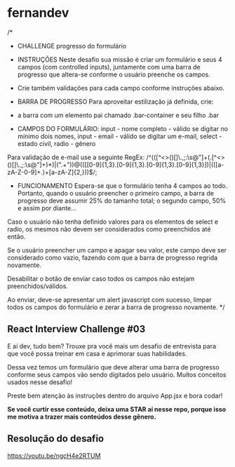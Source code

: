 # fernandev

/\*

- CHALLENGE progresso do formulário

- INSTRUÇÕES
  Neste desafio sua missão é criar um formulário e seus 4 campos (com controlled inputs),
  juntamente com uma barra de progresso que altera-se conforme o usuário preenche os campos.

* Crie também validações para cada campo conforme instruções abaixo.

- BARRA DE PROGRESSO
  Para aproveitar estilização já definida, crie:

* a barra com um elemento pai chamado .bar-container e seu filho .bar

- CAMPOS DO FORMULÁRIO:
  input - nome completo - válido se digitar no mínimo dois nomes,
  input - email - válido se digitar um e-mail,
  select - estado civil,
  radio - gênero

Para validação de e-mail use a seguinte RegEx: /^(([^<>()[\]\\.,;:\s@"]+(\.[^<>()[\]\\.,;:\s@"]+)\*)|(".+"))@((\[[0-9]{1,3}\.[0-9]{1,3}\.[0-9]{1,3}\.[0-9]{1,3}\])|(([a-zA-Z\-0-9]+\.)+[a-zA-Z]{2,}))$/;

- FUNCIONAMENTO
  Espera-se que o formulário tenha 4 campos ao todo. Portanto, quando o usuário preencher
  o primeiro campo, a barra de progresso deve assumir 25% do tamanho total;
  o segundo campo, 50% e assim por diante...

Caso o usuário não tenha definido valores para os elementos de select e radio,
os mesmos não devem ser considerados como preenchidos até então.

Se o usuário preencher um campo e apagar seu valor, este campo deve ser considerado como vazio,
fazendo com que a barra de progresso regrida novamente.

Desabilitar o botão de enviar caso todos os campos não estejam preenchidos/válidos.

Ao enviar, deve-se apresentar um alert javascript com sucesso, limpar todos os campos
do formulário e zerar a barra de progresso novamente.
\*/

## React Interview Challenge #03

E aí dev, tudo bem? Trouxe pra você mais um desafio de entrevista para que você possa treinar em casa e aprimorar suas habilidades.

Dessa vez temos um formulário que deve alterar uma barra de progresso conforme seus campos vão sendo digitados pelo usuário. Muitos conceitos usados nesse desafio!

Preste bem atenção às instruções dentro do arquivo App.jsx e bora codar!

**Se você curtir esse conteúdo, deixa uma STAR aí nesse repo, porque isso me motiva a trazer mais conteúdos desse gênero.**

## Resolução do desafio

https://youtu.be/ngcH4e2RTUM
